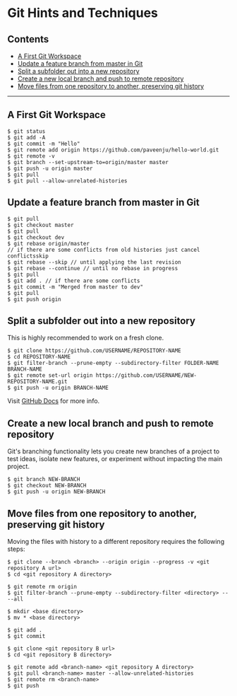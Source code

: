 # Git Hints and Techniques

## Contents

- [A First Git Workspace](#a-first-git-workspace)
- [Update a feature branch from master in Git](#)
- [Split a subfolder out into a new repository](#split-a-subfolder-out-into-a-new-repository)
- [Create a new local branch and push to remote repository](#create-a-new-local-branch-and-push-to-remote-repository)
- [Move files from one repository to another, preserving git history](#move-files-from-one-repository-to-another)
---

## A First Git Workspace

```console
$ git status
$ git add -A
$ git commit -m "Hello"
$ git remote add origin https://github.com/paveenju/hello-world.git
$ git remote -v
$ git branch --set-upstream-to=origin/master master
$ git push -u origin master
$ git pull
$ git pull --allow-unrelated-histories
```

## Update a feature branch from master in Git
```console
$ git pull
$ git checkout master
$ git pull
$ git checkout dev
$ git rebase origin/master
// if there are some conflicts from old histories just cancel conflictsskip
$ git rebase --skip // until applying the last revision
$ git rebase --continue // until no rebase in progress
$ git pull
$ git add . // if there are some conflicts
$ git commit -m "Merged from master to dev"
$ git pull
$ git push origin
```

## Split a subfolder out into a new repository
This is highly recommended to work on a fresh clone.
```console
$ git clone https://github.com/USERNAME/REPOSITORY-NAME
$ cd REPOSITORY-NAME
$ git filter-branch --prune-empty --subdirectory-filter FOLDER-NAME BRANCH-NAME
$ git remote set-url origin https://github.com/USERNAME/NEW-REPOSITORY-NAME.git
$ git push -u origin BRANCH-NAME
```
Visit [GitHub Docs](https://docs.github.com/en/get-started/using-git/splitting-a-subfolder-out-into-a-new-repository) for more info.

## Create a new local branch and push to remote repository
Git's branching functionality lets you create new branches of a project to test ideas, isolate new features, or experiment without impacting the main project.
```console
$ git branch NEW-BRANCH
$ git checkout NEW-BRANCH
$ git push -u origin NEW-BRANCH
```

## Move files from one repository to another, preserving git history

Moving the files with history to a different repository requires the following steps:

```console
$ git clone --branch <branch> --origin origin --progress -v <git repository A url>
$ cd <git repository A directory>

$ git remote rm origin
$ git filter-branch --prune-empty --subdirectory-filter <directory> -- --all

$ mkdir <base directory>
$ mv * <base directory>

$ git add .
$ git commit

$ git clone <git repository B url>
$ cd <git repository B directory>

$ git remote add <branch-name> <git repository A directory>
$ git pull <branch-name> master --allow-unrelated-histories
$ git remote rm <branch-name>
$ git push
```
